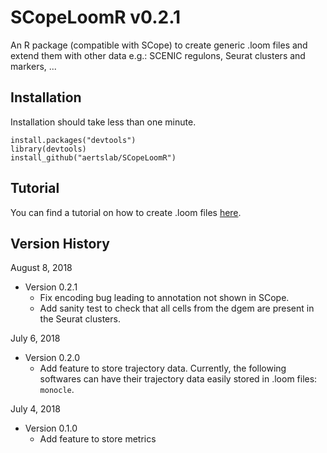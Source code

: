 # SCopeLoomR v0.2.1
An R package (compatible with SCope) to create generic .loom files and extend them with other data e.g.: SCENIC regulons, Seurat clusters and markers, ...

## Installation

Installation should take less than one minute.

```
install.packages("devtools")
library(devtools)
install_github("aertslab/SCopeLoomR")
```

## Tutorial
You can find a tutorial on how to create .loom files [here](https://github.com/aertslab/SCopeLoomR/blob/master/vignettes/SCopeLoomR_tutorial.Rmd).

## Version History

August 8, 2018

* Version 0.2.1
    * Fix encoding bug leading to annotation not shown in SCope. 
    * Add sanity test to check that all cells from the dgem are present in the Seurat clusters.

July 6, 2018

* Version 0.2.0
    * Add feature to store trajectory data. Currently, the following softwares can have their trajectory data easily stored in .loom files: `monocle`.

July 4, 2018

* Version 0.1.0
    * Add feature to store metrics
        
